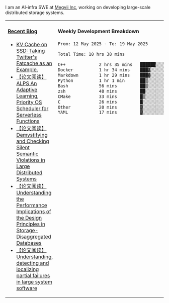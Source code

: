 I am an AI-infra SWE at [Megvii Inc](https://en.megvii.com/), working on developing large-scale distributed storage systems.

<table width="960px">
<tr>
<td valign="top" width="50%">

#### <a href="https://www.kongjun18.me" target="_blank">Recent Blog</a>

<!-- BLOG-POST-LIST:START -->
- [KV Cache on SSD: Taking Twitter&#39;s Fatcache as an Example.](https://kongjun18.github.io/posts/kv-cache-on-disk-taking-twitters-fatcache-as-an-example/)
- [【论文阅读】ALPS An Adaptive Learning, Priority OS Scheduler for Serverless Functions](https://kongjun18.github.io/posts/alps-an-adaptive-learning-priority-os-scheduler-for-serverless-functions/)
- [【论文阅读】Demystifying and Checking Silent Semantic Violations in Large Distributed Systems](https://kongjun18.github.io/posts/demystifying-and-checking-silent-semantic-violations-in-large-distributed-systems/)
- [【论文阅读】Understanding the Performance Implications of the Design Principles in Storage-Disaggregated Databases](https://kongjun18.github.io/posts/understanding-the-performance-implications-of-the-design-principles-in-storage-disaggregated-databases/)
- [【论文阅读】Understanding, detecting and localizing partial failures in large system software](https://kongjun18.github.io/posts/understanding-detecting-and-localizing-partial-failures-in-large-system-software/)
<!-- BLOG-POST-LIST:END -->

</td>
<td valign="top" width="50%">

#### Weekly Development Breakdown

<!--START_SECTION:waka-->

```txt
From: 12 May 2025 - To: 19 May 2025

Total Time: 10 hrs 38 mins

C++             2 hrs 35 mins   ██████░░░░░░░░░░░░░░░░░░░   24.43 %
Docker          1 hr 34 mins    ███▓░░░░░░░░░░░░░░░░░░░░░   14.88 %
Markdown        1 hr 29 mins    ███▓░░░░░░░░░░░░░░░░░░░░░   14.02 %
Python          1 hr 1 min      ██▒░░░░░░░░░░░░░░░░░░░░░░   09.60 %
Bash            56 mins         ██▒░░░░░░░░░░░░░░░░░░░░░░   08.81 %
zsh             48 mins         ██░░░░░░░░░░░░░░░░░░░░░░░   07.64 %
CMake           33 mins         █▒░░░░░░░░░░░░░░░░░░░░░░░   05.18 %
C               26 mins         █░░░░░░░░░░░░░░░░░░░░░░░░   04.18 %
Other           20 mins         ▓░░░░░░░░░░░░░░░░░░░░░░░░   03.16 %
YAML            17 mins         ▓░░░░░░░░░░░░░░░░░░░░░░░░   02.76 %
```

<!--END_SECTION:waka-->
</td>
</tr>

</table>
